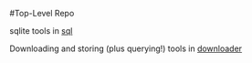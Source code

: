 #Top-Level Repo

sqlite tools in [sql](sql)

Downloading and storing (plus querying!) tools in [downloader](downloader)
